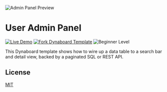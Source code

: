 ![Admin Panel Preview](admin-panel.gif)

# User Admin Panel

[![Live Demo](https://img.shields.io/badge/live%20demo-view-green)](https://datatable.dynaboard.app/) [![Fork Dynaboard Template](https://img.shields.io/badge/dynaboard-fork-purple)](https://dynaboard.new/dynaboard/dynaboard--data-table) ![Beginner Level](https://img.shields.io/badge/level-beginner-blue)

This Dynaboard template shows how to wire up a data table to a search bar and detail view, backed by a paginated SQL or REST API.

## License

[MIT](LICENSE)
